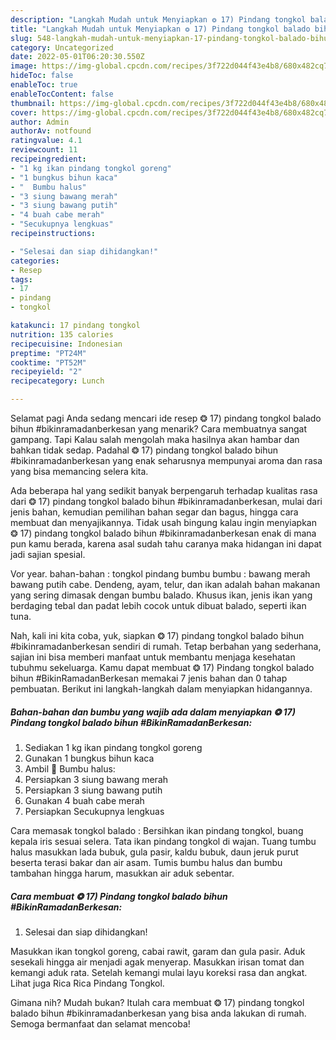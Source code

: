```yaml
---
description: "Langkah Mudah untuk Menyiapkan ❂ 17) Pindang tongkol balado bihun #BikinRamadanBerkesan, Sempurna"
title: "Langkah Mudah untuk Menyiapkan ❂ 17) Pindang tongkol balado bihun #BikinRamadanBerkesan, Sempurna"
slug: 548-langkah-mudah-untuk-menyiapkan-17-pindang-tongkol-balado-bihun-bikinramadanberkesan-sempurna
category: Uncategorized
date: 2022-05-01T06:20:30.550Z
image: https://img-global.cpcdn.com/recipes/3f722d044f43e4b8/680x482cq70/17-pindang-tongkol-balado-bihun-bikinramadanberkesan-foto-resep-utama.jpg
hideToc: false
enableToc: true
enableTocContent: false
thumbnail: https://img-global.cpcdn.com/recipes/3f722d044f43e4b8/680x482cq70/17-pindang-tongkol-balado-bihun-bikinramadanberkesan-foto-resep-utama.jpg
cover: https://img-global.cpcdn.com/recipes/3f722d044f43e4b8/680x482cq70/17-pindang-tongkol-balado-bihun-bikinramadanberkesan-foto-resep-utama.jpg
author: Admin
authorAv: notfound
ratingvalue: 4.1
reviewcount: 11
recipeingredient:
- "1 kg ikan pindang tongkol goreng"
- "1 bungkus bihun kaca"
- "  Bumbu halus"
- "3 siung bawang merah"
- "3 siung bawang putih"
- "4 buah cabe merah"
- "Secukupnya lengkuas"
recipeinstructions:

- "Selesai dan siap dihidangkan!"
categories:
- Resep
tags:
- 17
- pindang
- tongkol

katakunci: 17 pindang tongkol 
nutrition: 135 calories
recipecuisine: Indonesian
preptime: "PT24M"
cooktime: "PT52M"
recipeyield: "2"
recipecategory: Lunch

---
```



Selamat pagi Anda sedang mencari ide resep ❂ 17) pindang tongkol balado bihun #bikinramadanberkesan yang menarik? Cara membuatnya sangat gampang. Tapi Kalau salah mengolah maka hasilnya akan hambar dan bahkan tidak sedap. Padahal ❂ 17) pindang tongkol balado bihun #bikinramadanberkesan yang enak seharusnya mempunyai aroma dan rasa yang bisa memancing selera kita.


Ada beberapa hal yang sedikit banyak berpengaruh terhadap kualitas rasa dari ❂ 17) pindang tongkol balado bihun #bikinramadanberkesan, mulai dari jenis bahan, kemudian pemilihan bahan segar dan bagus, hingga cara membuat dan menyajikannya. Tidak usah bingung kalau ingin menyiapkan ❂ 17) pindang tongkol balado bihun #bikinramadanberkesan enak di mana pun kamu berada, karena asal sudah tahu caranya maka hidangan ini dapat jadi sajian spesial.

Vor year. bahan-bahan : tongkol pindang bumbu bumbu : bawang merah bawang putih cabe. Dendeng, ayam, telur, dan ikan adalah bahan makanan yang sering dimasak dengan bumbu balado. Khusus ikan, jenis ikan yang berdaging tebal dan padat lebih cocok untuk dibuat balado, seperti ikan tuna.


Nah, kali ini kita coba, yuk, siapkan ❂ 17) pindang tongkol balado bihun #bikinramadanberkesan sendiri di rumah. Tetap berbahan yang sederhana, sajian ini bisa memberi manfaat untuk membantu menjaga kesehatan tubuhmu sekeluarga. Kamu dapat membuat ❂ 17) Pindang tongkol balado bihun #BikinRamadanBerkesan memakai 7 jenis bahan dan 0 tahap pembuatan. Berikut ini langkah-langkah dalam menyiapkan hidangannya.

<!--inarticleads1-->

##### Bahan-bahan dan bumbu yang wajib ada dalam menyiapkan ❂ 17) Pindang tongkol balado bihun #BikinRamadanBerkesan:

1. Sediakan 1 kg ikan pindang tongkol goreng
1. Gunakan 1 bungkus bihun kaca
1. Ambil  📌 Bumbu halus:
1. Persiapkan 3 siung bawang merah
1. Persiapkan 3 siung bawang putih
1. Gunakan 4 buah cabe merah
1. Persiapkan Secukupnya lengkuas


Cara memasak tongkol balado : Bersihkan ikan pindang tongkol, buang kepala iris sesuai selera. Tata ikan pindang tongkol di wajan. Tuang tumbu halus masukkan lada bubuk, gula pasir, kaldu bubuk, daun jeruk purut beserta terasi bakar dan air asam. Tumis bumbu halus dan bumbu tambahan hingga harum, masukkan air aduk sebentar. 

<!--inarticleads2-->

##### Cara membuat ❂ 17) Pindang tongkol balado bihun #BikinRamadanBerkesan:


1. Selesai dan siap dihidangkan!

Masukkan ikan tongkol goreng, cabai rawit, garam dan gula pasir. Aduk sesekali hingga air menjadi agak menyerap. Masukkan irisan tomat dan kemangi aduk rata. Setelah kemangi mulai layu koreksi rasa dan angkat. Lihat juga Rica Rica Pindang Tongkol. 

Gimana nih? Mudah bukan? Itulah cara membuat ❂ 17) pindang tongkol balado bihun #bikinramadanberkesan yang bisa anda lakukan di rumah. Semoga bermanfaat dan selamat mencoba!

